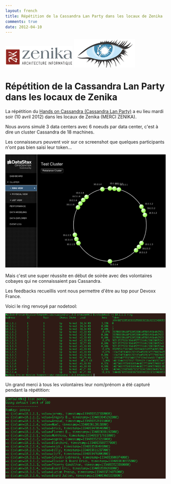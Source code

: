 ```yaml
---
layout: french
title: Répétition de la Cassandra Lan Party dans les locaux de Zenika 
comments: true
date: 2012-04-10
---
```


<img src="/images/partners/logo-zenika.gif"/>
<img src="/images/blog/cassandra-logo.png"/>

# Répétition de la Cassandra Lan Party dans les locaux de Zenika

La répétition du <a href="http://www.devoxx.fr/display/FR12/Hands+on+Cassandra">Hands on Cassandra (Cassandra Lan Party)</a> a eu lieu mardi soir (10 avril 2012) dans les locaux de Zenika (MERCI ZENIKA).

Nous avons simulé 3 data centers avec 6 noeuds par data center, c'est à dire un cluster Cassandra de 18 machines.

Les connaisseurs peuvent voir sur ce screenshot que quelques participants n'ont pas bien saisi leur token... 

<img src="/images/blog/cassandra-lan-party-repetition-opscenter.png"/>

Mais c'est une super réussite en début de soirée avec des volontaires cobayes qui ne connaissaient pas Cassandra.

Les feedbacks recueillis vont nous permettre d'être au top pour Devoxx France.

Voici le ring renvoyé par nodetool:

<img src="/images/blog/cassandra-lan-party-repetition-ring.png"/>

Un grand merci à tous les volontaires leur nom/prénom a été capturé pendant la répétition:

<img src="/images/blog/cassandra-lan-party-repetition-participants.png"/>

